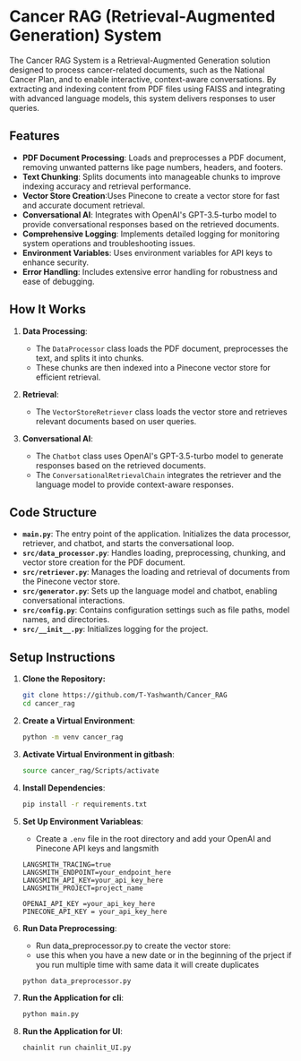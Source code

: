 # Cancer RAG (Retrieval-Augmented Generation) System

The Cancer RAG System is a Retrieval-Augmented Generation solution designed to process cancer-related documents, such as the National Cancer Plan, and to enable interactive, context-aware conversations. By extracting and indexing content from PDF files using FAISS and integrating with advanced language models, this system delivers responses to user queries.

## Features

- **PDF Document Processing**: Loads and preprocesses a PDF document, removing unwanted patterns like page numbers, headers, and footers.
- **Text Chunking**: Splits documents into manageable chunks to improve indexing accuracy and retrieval performance.
- **Vector Store Creation**:Uses Pinecone to create a vector store for fast and accurate document retrieval.
- **Conversational AI**: Integrates with OpenAI's GPT-3.5-turbo model to provide conversational responses based on the retrieved documents.
- **Comprehensive Logging**: Implements detailed logging for monitoring system operations and troubleshooting issues.
- **Environment Variables**: Uses environment variables for API keys to enhance security.
- **Error Handling**: Includes extensive error handling for robustness and ease of debugging.

## How It Works

1. **Data Processing**:
   - The `DataProcessor` class loads the PDF document, preprocesses the text, and splits it into chunks.
   - These chunks are then indexed into a Pinecone vector store for efficient retrieval.

2. **Retrieval**:
   - The `VectorStoreRetriever` class loads the vector store and retrieves relevant documents based on user queries.

3. **Conversational AI**:
   - The `Chatbot` class uses OpenAI's GPT-3.5-turbo model to generate responses based on the retrieved documents.
   - The `ConversationalRetrievalChain` integrates the retriever and the language model to provide context-aware responses.

## Code Structure

- **`main.py`**: The entry point of the application. Initializes the data processor, retriever, and chatbot, and starts the conversational loop.
- **`src/data_processor.py`**: Handles loading, preprocessing, chunking, and vector store creation for the PDF document.
- **`src/retriever.py`**: Manages the loading and retrieval of documents from the Pinecone vector store.
- **`src/generator.py`**: Sets up the language model and chatbot, enabling conversational interactions.
- **`src/config.py`**: Contains configuration settings such as file paths, model names, and directories.
- **`src/__init__.py`**: Initializes logging for the project.

## Setup Instructions

1. **Clone the Repository:**
   ```bash
   git clone https://github.com/T-Yashwanth/Cancer_RAG
   cd cancer_rag
   ```

2. **Create a Virtual Environment**:
   ```bash
   python -m venv cancer_rag
   ```

3. **Activate Virtual Environment in gitbash**:
   ```bash
   source cancer_rag/Scripts/activate
   ```

4. **Install Dependencies**:
   ```bash
   pip install -r requirements.txt
   ```

5. **Set Up Environment Variableas**:
   - Create a `.env` file in the root directory and add your OpenAI and Pinecone API keys and langsmith
   ```text
   LANGSMITH_TRACING=true
   LANGSMITH_ENDPOINT=your_endpoint_here
   LANGSMITH_API_KEY=your_api_key_here
   LANGSMITH_PROJECT=project_name

   OPENAI_API_KEY =your_api_key_here
   PINECONE_API_KEY = your_api_key_here
   ```

6. **Run Data Preprocessing**:
   - Run data_preprocessor.py to create the vector store:
   - use this when you have a new date or in the beginning of the prject if you run multiple time with same data it will create duplicates
   ```bash
   python data_preprocessor.py
   ```
   
7. **Run the Application for cli**:
   ```bash
   python main.py
   ```

8. **Run the Application for UI**:
   ```bash
   chainlit run chainlit_UI.py
   ```